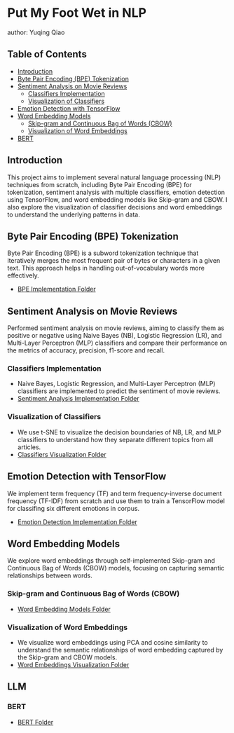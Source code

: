 # Put My Foot Wet in NLP
author: Yuqing Qiao

## Table of Contents
- [Introduction](#introduction)
- [Byte Pair Encoding (BPE) Tokenization](#byte-pair-encoding-bpe-tokenization)
- [Sentiment Analysis on Movie Reviews](#sentiment-analysis-on-movie-reviews)
  - [Classifiers Implementation](#classifiers-implementation)
  - [Visualization of Classifiers](#visualization-of-classifiers)
- [Emotion Detection with TensorFlow](#emotion-detection-with-tensorflow)
- [Word Embedding Models](#word-embedding-models)
  - [Skip-gram and Continuous Bag of Words (CBOW)](#skip-gram-and-continuous-bag-of-words-cbow)
  - [Visualization of Word Embeddings](#visualization-of-word-embeddings)
- [BERT](#bert)
## Introduction
This project aims to implement several natural language processing (NLP) techniques from scratch, including Byte Pair Encoding (BPE) for tokenization, sentiment analysis with multiple classifiers, emotion detection using TensorFlow, and word embedding models like Skip-gram and CBOW. I also explore the visualization of classifier decisions and word embeddings to understand the underlying patterns in data.

## Byte Pair Encoding (BPE) Tokenization
Byte Pair Encoding (BPE) is a subword tokenization technique that iteratively merges the most frequent pair of bytes or characters in a given text. This approach helps in handling out-of-vocabulary words more effectively.
- [BPE Implementation Folder](bpe/BPE.ipynb)

## Sentiment Analysis on Movie Reviews
Performed sentiment analysis on movie reviews, aiming to classify them as positive or negative using Naive Bayes (NB), Logistic Regression (LR), and Multi-Layer Perceptron (MLP) classifiers and compare their performance on the metrics of accuracy, precision, f1-score and recall.

### Classifiers Implementation
- Naive Bayes, Logistic Regression, and Multi-Layer Perceptron (MLP) classifiers are implemented to predict the sentiment of movie reviews.
- [Sentiment Analysis Implementation Folder](/sentimental%20analysis/Sentiment_Analysis.ipynb)

### Visualization of Classifiers
- We use t-SNE to visualize the decision boundaries of NB, LR, and MLP classifiers to understand how they separate different topics from all articles.
- [Classifiers Visualization Folder](/classifier/ArticleClassifier&EmotionPrediction.ipynb)

## Emotion Detection with TensorFlow
We implement term frequency (TF) and term frequency-inverse document frequency (TF-IDF) from scratch and use them to train a TensorFlow model for classifing six different emotions in corpus.
- [Emotion Detection Implementation Folder](/classifier/ArticleClassifier&EmotionPrediction.ipynb)

## Word Embedding Models
We explore word embeddings through self-implemented Skip-gram and Continuous Bag of Words (CBOW) models, focusing on capturing semantic relationships between words.

### Skip-gram and Continuous Bag of Words (CBOW)
- [Word Embedding Models Folder](/word%20embedding/Skipgram&CBOW.ipynb)

### Visualization of Word Embeddings
- We visualize word embeddings using PCA and cosine similarity to understand the semantic relationships of word embedding captured by the Skip-gram and CBOW models.
- [Word Embeddings Visualization Folder](/word%20embedding/Skipgram&CBOW.ipynb)

## LLM
### BERT  
- [BERT Folder](/BERT/BERT.ipynb)
